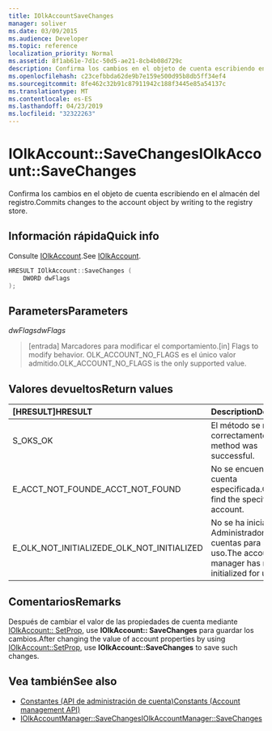 ```yaml
---
title: IOlkAccountSaveChanges
manager: soliver
ms.date: 03/09/2015
ms.audience: Developer
ms.topic: reference
localization_priority: Normal
ms.assetid: 8f1ab61e-7d1c-50d5-ae21-8cb4b08d729c
description: Confirma los cambios en el objeto de cuenta escribiendo en el almacén del registro.
ms.openlocfilehash: c23cefbbda62de9b7e159e500d95b8db5ff34ef4
ms.sourcegitcommit: 8fe462c32b91c87911942c188f3445e85a54137c
ms.translationtype: MT
ms.contentlocale: es-ES
ms.lasthandoff: 04/23/2019
ms.locfileid: "32322263"
---
```

# <a name="iolkaccountsavechanges"></a><span data-ttu-id="0ce07-103">IOlkAccount::SaveChanges</span><span class="sxs-lookup"><span data-stu-id="0ce07-103">IOlkAccount::SaveChanges</span></span>

<span data-ttu-id="0ce07-104">Confirma los cambios en el objeto de cuenta escribiendo en el almacén del registro.</span><span class="sxs-lookup"><span data-stu-id="0ce07-104">Commits changes to the account object by writing to the registry store.</span></span>
  
## <a name="quick-info"></a><span data-ttu-id="0ce07-105">Información rápida</span><span class="sxs-lookup"><span data-stu-id="0ce07-105">Quick info</span></span>

<span data-ttu-id="0ce07-106">Consulte [IOlkAccount](iolkaccount.md).</span><span class="sxs-lookup"><span data-stu-id="0ce07-106">See [IOlkAccount](iolkaccount.md).</span></span>
  
```cpp
HRESULT IOlkAccount::SaveChanges (  
    DWORD dwFlags 
); 
```

## <a name="parameters"></a><span data-ttu-id="0ce07-107">Parameters</span><span class="sxs-lookup"><span data-stu-id="0ce07-107">Parameters</span></span>

<span data-ttu-id="0ce07-108">_dwFlags_</span><span class="sxs-lookup"><span data-stu-id="0ce07-108">_dwFlags_</span></span>
  
> <span data-ttu-id="0ce07-109">[entrada] Marcadores para modificar el comportamiento.</span><span class="sxs-lookup"><span data-stu-id="0ce07-109">[in] Flags to modify behavior.</span></span> <span data-ttu-id="0ce07-110">OLK_ACCOUNT_NO_FLAGS es el único valor admitido.</span><span class="sxs-lookup"><span data-stu-id="0ce07-110">OLK_ACCOUNT_NO_FLAGS is the only supported value.</span></span>
    
## <a name="return-values"></a><span data-ttu-id="0ce07-111">Valores devueltos</span><span class="sxs-lookup"><span data-stu-id="0ce07-111">Return values</span></span>

|<span data-ttu-id="0ce07-112">**[HRESULT]**</span><span class="sxs-lookup"><span data-stu-id="0ce07-112">**HRESULT**</span></span>|<span data-ttu-id="0ce07-113">**Description**</span><span class="sxs-lookup"><span data-stu-id="0ce07-113">**Description**</span></span>|
|:-----|:-----|
|<span data-ttu-id="0ce07-114">S_OK</span><span class="sxs-lookup"><span data-stu-id="0ce07-114">S_OK</span></span>  <br/> |<span data-ttu-id="0ce07-115">El método se realizó correctamente.</span><span class="sxs-lookup"><span data-stu-id="0ce07-115">The method was successful.</span></span>  <br/> |
|<span data-ttu-id="0ce07-116">E_ACCT_NOT_FOUND</span><span class="sxs-lookup"><span data-stu-id="0ce07-116">E_ACCT_NOT_FOUND</span></span>  <br/> |<span data-ttu-id="0ce07-117">No se encuentra la cuenta especificada.</span><span class="sxs-lookup"><span data-stu-id="0ce07-117">Cannot find the specified account.</span></span>  <br/> |
|<span data-ttu-id="0ce07-118">E_OLK_NOT_INITIALIZED</span><span class="sxs-lookup"><span data-stu-id="0ce07-118">E_OLK_NOT_INITIALIZED</span></span>  <br/> |<span data-ttu-id="0ce07-119">No se ha inicializado el Administrador de cuentas para su uso.</span><span class="sxs-lookup"><span data-stu-id="0ce07-119">The account manager has not been initialized for use.</span></span>  <br/> |
   
## <a name="remarks"></a><span data-ttu-id="0ce07-120">Comentarios</span><span class="sxs-lookup"><span data-stu-id="0ce07-120">Remarks</span></span>

<span data-ttu-id="0ce07-121">Después de cambiar el valor de las propiedades de cuenta mediante [IOlkAccount:: SetProp](iolkaccount-setprop.md), use **IOlkAccount:: SaveChanges** para guardar los cambios.</span><span class="sxs-lookup"><span data-stu-id="0ce07-121">After changing the value of account properties by using [IOlkAccount::SetProp](iolkaccount-setprop.md), use **IOlkAccount::SaveChanges** to save such changes.</span></span> 
  
## <a name="see-also"></a><span data-ttu-id="0ce07-122">Vea también</span><span class="sxs-lookup"><span data-stu-id="0ce07-122">See also</span></span>

- [<span data-ttu-id="0ce07-123">Constantes (API de administración de cuenta)</span><span class="sxs-lookup"><span data-stu-id="0ce07-123">Constants (Account management API)</span></span>](constants-account-management-api.md) 
- [<span data-ttu-id="0ce07-124">IOlkAccountManager::SaveChanges</span><span class="sxs-lookup"><span data-stu-id="0ce07-124">IOlkAccountManager::SaveChanges</span></span>](iolkaccountmanager-savechanges.md)


